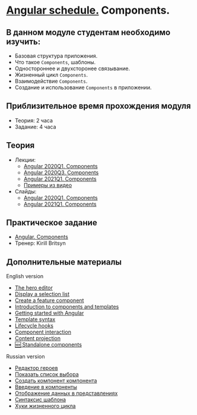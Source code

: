 # [Angular schedule.](../../README.md) Components.

## В данном модуле студентам необходимо изучить:

- Базовая структура приложения.
- Что такое `Components`, шаблоны.
- Одностороннее и двухсторонее связывание.
- Жизненный цикл `Components`.
- Взаимодействие `Components`.
- Создание и использование `Components` в приложении.

## Приблизительное время прохождения модуля

- Теория: 2 часа
- Задание: 4 часа

## Теория

- Лекции:
  - [Angular 2020Q1. Components](https://youtu.be/rY_FWXmh4QI)
  - [Angular 2020Q3. Components](https://youtu.be/M9ywugN1iDE)
  - [Angular 2021Q1. Components](https://youtu.be/oOR3NpA02HI)
  - [Примеры из видео](https://github.com/Pulya10c/angular-lectures-2021/tree/master/angular-components/src)
- Слайды:
  - [Angular 2020Q1. Components](https://slides.com/pavelrazuvalau/angular-components)
  - [Angular 2021Q1. Components](https://slides.com/dzianis_davydau/components)

## Практическое задание

- [Angular. Components](https://github.com/rolling-scopes-school/tasks/blob/master/tasks/angular/components-directives-pipes.md)
- Тренер: Kirill Britsyn

## Дополнительные материалы

English version
- [The hero editor](https://angular.io/tutorial/toh-pt1)
- [Display a selection list](https://angular.io/tutorial/toh-pt2)
- [Create a feature component](https://angular.io/tutorial/toh-pt3)
- [Introduction to components and templates](https://angular.io/guide/architecture-components)
- [Getting started with Angular](https://angular.io/guide/displaying-data)
- [Template syntax](https://angular.io/guide/template-syntax)
- [Lifecycle hooks](https://angular.io/guide/lifecycle-hooks)
- [Component interaction](https://angular.io/guide/component-interaction)
- [Content projection](https://angular.io/guide/content-projection)
- [🆕 Standalone components](https://angular.io/guide/standalone-components)

Russian version
- [Редактор героев](https://angular24.ru/tutorial/toh-pt1)
- [Показать список выбора](https://angular24.ru/tutorial/toh-pt2)
- [Создать компонент компонента](https://angular24.ru/tutorial/toh-pt3)
- [Введение в компоненты](https://angular24.ru/guide/architecture-components)
- [Отображение данных в представлениях](https://angular24.ru/guide/displaying-data)
- [Синтаксис шаблона](https://angular24.ru/guide/template-syntax)
- [Хуки жизненного цикла](https://angular24.ru/guide/lifecycle-hooks)
